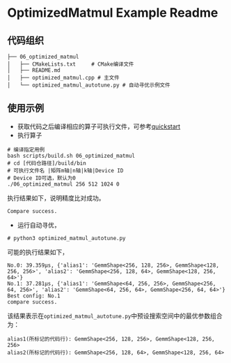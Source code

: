 # OptimizedMatmul Example Readme
## 代码组织
```
├── 06_optimized_matmul
│   ├── CMakeLists.txt     # CMake编译文件
│   ├── README.md
│   ├── optimized_matmul.cpp # 主文件
│   └── optimized_matmul_autotune.py # 自动寻优示例文件
```
## 使用示例
- 获取代码之后编译相应的算子可执行文件，可参考[quickstart](../../docs/quickstart.md#算子编译)
- 执行算子
```
# 编译指定用例
bash scripts/build.sh 06_optimized_matmul
# cd [代码仓路径]/build/bin
# 可执行文件名 |矩阵m轴|n轴|k轴|Device ID
# Device ID可选，默认为0
./06_optimized_matmul 256 512 1024 0
```
执行结果如下，说明精度比对成功。
```
Compare success.
```
- 运行自动寻优，
```
# python3 optimized_matmul_autotune.py
```
可能的执行结果如下，
```
No.0: 39.359μs, {'alias1': 'GemmShape<256, 128, 256>, GemmShape<128, 256, 256>', 'alias2': 'GemmShape<256, 128, 64>, GemmShape<128, 256, 64>'}
No.1: 37.281μs, {'alias1': 'GemmShape<64, 256, 256>, GemmShape<256, 64, 256>', 'alias2': 'GemmShape<64, 256, 64>, GemmShape<256, 64, 64>'}
Best config: No.1
compare success.
```
该结果表示在`optimized_matmul_autotune.py`中预设搜索空间中的最优参数组合为：
```
alias1(所标记的代码行): GemmShape<256, 128, 256>, GemmShape<128, 256, 256>
alias2(所标记的代码行): GemmShape<256, 128, 64>, GemmShape<128, 256, 64>
```